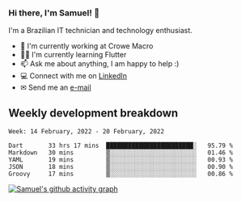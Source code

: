 ### Hi there, I'm Samuel! 👋

I'm a Brazilian IT technician and technology enthusiast.

- 🏢 I'm currently working at Crowe Macro
- 👨‍💻 I'm currently learning Flutter
- 📫 Ask me about anything, I am happy to help :)
- 💻 Connect with me on [LinkedIn](https://www.linkedin.com/in/samuel-s-marques/)
- ✉ Send me an [e-mail](mailto:samuel.s.marques@protonmail.com)

## Weekly development breakdown
<!--START_SECTION:waka-->
```text
Week: 14 February, 2022 - 20 February, 2022

Dart       33 hrs 17 mins  ████████████████████████░   95.79 % 
Markdown   30 mins         ▒░░░░░░░░░░░░░░░░░░░░░░░░   01.46 % 
YAML       19 mins         ▒░░░░░░░░░░░░░░░░░░░░░░░░   00.93 % 
JSON       18 mins         ▒░░░░░░░░░░░░░░░░░░░░░░░░   00.90 % 
Groovy     17 mins         ▒░░░░░░░░░░░░░░░░░░░░░░░░   00.86 % 
```
<!--END_SECTION:waka-->

[![Samuel's github activity graph](https://activity-graph.herokuapp.com/graph?username=samuel-s-marques&theme=react-dark)](https://github.com/samuel-s-marques)
